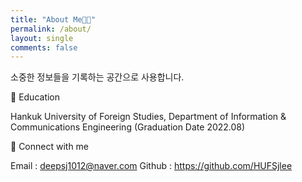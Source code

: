 ```yaml
---
title: "About Me👋🏻"
permalink: /about/
layout: single
comments: false
---
```


소중한 정보들을 기록하는 공간으로 사용합니다.

🏫 Education

Hankuk University of Foreign Studies, Department of Information & Communications Engineering (Graduation Date 2022.08)

📢 Connect with me

Email : deepsj1012@naver.com
Github : https://github.com/HUFSjlee
